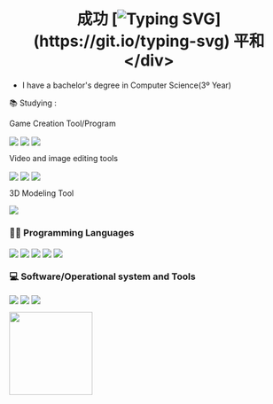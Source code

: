 # <div align="center">成功 [![Typing SVG](https://readme-typing-svg.herokuapp.com/?color=008000&size=35&center=true&vCenter=true&width=1000&lines=Hello,+My+name+is+Paul;I'm+20+years+old;I+am+from+Pirajuí-SP/Brazil;I+studying+Science+Computer+;Be+Welcome!+:%29;Olá,+Meu+nome+é+Paulo;Eu+Tenho+20+anos;Sou+de+Pirajuí-SP/Brasil;Eu+Estudo+Ciência+da+Computação+;Seja+Bem-vindo!)](https://git.io/typing-svg) 平和</div> 

- I have a bachelor's degree in Computer Science(3º Year)
 
📚 Studying :

  Game Creation Tool/Program

<a src="https://unity.com/"><img align="center" src="https://img.shields.io/badge/-Unity-000000?style=for-the-badge&logo=unity&logoColor=#000000&labelColor=282828"><a/>
<a src="https://gamemaker.io/"><img align="center" src="https://img.shields.io/badge/-GameMaker-000000?style=for-the-badge&logo=gamemaker&logoColor=#000000&labelColor=282828"><a/>
<a src="https://www.unrealengine.com/"><img align="center" src="https://img.shields.io/badge/-UnrealEngine-000000?style=for-the-badge&logo=unrealengine&logoColor=#000000&labelColor=282828"><a/>

  Video and image editing tools
  
<a src="https://www.adobe.com/en/products/aftereffects/campaign/pricing.html?gclid=Cj0KCQiA5-uuBhDzARIsAAa21T8RpRKjRx66CsNa_KKsY1KVNRj53zdtz1JaZ-gA6qqoh0HvEP7ct_oaArAZEALw_wcB&sdid=KQPOM&mv=search&ef_id=Cj0KCQiA5-uuBhDzARIsAAa21T8RpRKjRx66CsNa_KKsY1KVNRj53zdtz1JaZ-gA6qqoh0HvEP7ct_oaArAZEALw_wcB:G:s&s_kwcid=AL!3085!3!459941984069!e!!g!!after%20effects!188195862!10039608942&gad_source=1"><img align="center" src="https://img.shields.io/badge/-After Effects-000000?style=for-the-badge&logo=adobe&logoColor=#000000&labelColor=282828"><a/>
<a src="https://store.steampowered.com/app/1840/Source_Filmmaker/"><img align="center" src="https://img.shields.io/badge/-Source Filmmaker-000000?style=for-the-badge&logo=steam&logoColor=#000000&labelColor=282828"><a/>
<a src="https://www.vegascreativesoftware.com/br/vegas-pro/?AffiliateID=182&ef_id=Cj0KCQiA5-uuBhDzARIsAAa21T9xhVuTWCXoXhL9Ay20Dx2G9l9lL1olxYkPCL_gunAxxnWfbvepY7QaAghQEALw_wcB%3AG%3As&gad_source=1&gclid=Cj0KCQiA5-uuBhDzARIsAAa21T9xhVuTWCXoXhL9Ay20Dx2G9l9lL1olxYkPCL_gunAxxnWfbvepY7QaAghQEALw_wcB&phash=FVTtmkBQis54t29K"><img align="center" src="https://img.shields.io/badge/-Sony Vegas Pro-000000?style=for-the-badge&logo=vegas&logoColor=#000000&labelColor=282828"><a/> 
 
   3D Modeling Tool
   
 
<a src="https://www.blender.org/"><img align="center" src="https://img.shields.io/badge/-Blender-000000?style=for-the-badge&logo=blender&logoColor=#000000&labelColor=282828"><a/> 
### 👨‍💻 Programming Languages

<a src=""><img align="center" src="https://img.shields.io/badge/-C++-000000?style=for-the-badge&logo=cplusplus&logoColor=#000000&labelColor=282828"><a/>
<a src=""><img align="center" src="https://img.shields.io/badge/-Python-000000?style=for-the-badge&logo=python&logoColor=#000000&labelColor=282828"><a/>
<a src=""><img align="center" src="https://img.shields.io/badge/-Css-000000?style=for-the-badge&logo=css3&logoColor=#000000&labelColor=282828"><a/>
<a src=""><img align="center" src="https://img.shields.io/badge/-PHP-000000?style=for-the-badge&logo=php&logoColor=#000000&labelColor=282828"><a/>
<a src=""><img align="center" src="https://img.shields.io/badge/-JavaScript-000000?style=for-the-badge&logo=javascript&logoColor=#000000&labelColor=282828"><a/>

### 💻 Software/Operational system and Tools

<a src=""><img align="center" src="https://img.shields.io/badge/-Linux-000000?style=for-the-badge&logo=linux&logoColor=#000000&labelColor=282828"><a/>
<a src=""><img align="center" src="https://img.shields.io/badge/-Visual Studio-000000?style=for-the-badge&logo=visualstudio&logoColor=#000000&labelColor=282828"><a/>
<a src=""><img align="center" src="https://img.shields.io/badge/-Visual Studio-000000?style=for-the-badge&logo=visualstudiocode&logoColor=#000000&labelColor=282828"><a/>

  <img height="150em" src="https://github-readme-stats.vercel.app/api/top-langs/?username=Paulo-Ricardo-Lopes-Dionizio&layout=compact&langs_count=7&theme=chartreuse-dark"/>
